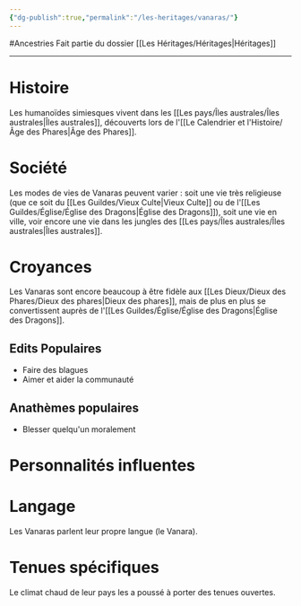 ```yaml
---
{"dg-publish":true,"permalink":"/les-heritages/vanaras/"}
---
```


#Ancestries 
Fait partie du dossier [[Les Héritages/Héritages\|Héritages]]

-------

# Histoire
Les humanoïdes simiesques vivent dans les [[Les pays/Îles australes/Îles australes\|Îles australes]], découverts lors de l'[[Le Calendrier et l'Histoire/Âge des Phares\|Âge des Phares]].
# Société
Les modes de vies de Vanaras peuvent varier : soit une vie très religieuse (que ce soit du [[Les Guildes/Vieux Culte\|Vieux Culte]] ou de l'[[Les Guildes/Église/Église des Dragons\|Église des Dragons]]), soit une vie en ville, voir encore une vie dans les jungles des [[Les pays/Îles australes/Îles australes\|Îles australes]].
# Croyances
Les Vanaras sont encore beaucoup à être fidèle aux [[Les Dieux/Dieux des Phares/Dieux des phares\|Dieux des phares]], mais de plus en plus se convertissent auprès de l'[[Les Guildes/Église/Église des Dragons\|Église des Dragons]].
## Edits Populaires
- Faire des blagues
- Aimer et aider la communauté
## Anathèmes populaires
- Blesser quelqu'un moralement
# Personnalités influentes

# Langage
Les Vanaras parlent leur propre langue (le Vanara).
# Tenues spécifiques
Le climat chaud de leur pays les a poussé à porter des tenues ouvertes.